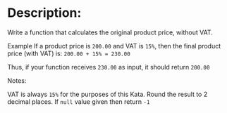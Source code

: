 # Description:
Write a function that calculates the original product price, without VAT.

Example
If a product price is `200.00` and VAT is `15%`, then the final product price (with VAT) is: `200.00 + 15% = 230.00`

Thus, if your function receives `230.00` as input, it should return `200.00`

Notes:

VAT is always `15%` for the purposes of this Kata.
Round the result to 2 decimal places.
If `null` value given then return `-1`
